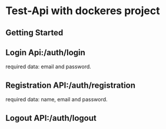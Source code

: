 # Test-Api with dockeres project

## Getting Started
## Login Api:/auth/login
required data: email and password.
## Registration API:/auth/registration
required data: name, email and password.
## Logout API:/auth/logout 
